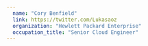 ```yaml
---
  name: "Cory Benfield"
  link: https://twitter.com/Lukasaoz
  organization: "Hewlett Packard Enterprise"
  occupation_title: "Senior Cloud Engineer"
---
```

